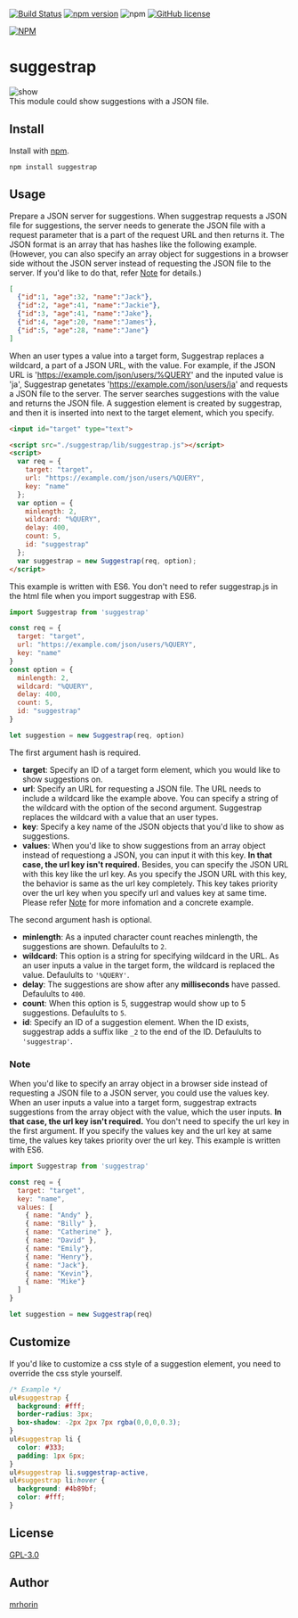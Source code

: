 [![Build Status](https://travis-ci.org/mrhorin/suggestrap.svg?branch=master)](https://travis-ci.org/mrhorin/suggestrap)
[![npm version](https://badge.fury.io/js/suggestrap.svg)](https://badge.fury.io/js/suggestrap)
![npm](https://img.shields.io/npm/dt/suggestrap.svg)
[![GitHub license](https://img.shields.io/badge/license-GPLv3-blue.svg)](https://raw.githubusercontent.com/mrhorin/suggestrap/master/LICENSE)  

[![NPM](https://nodei.co/npm/suggestrap.png)](https://nodei.co/npm/suggestrap/)

# suggestrap
![show](https://user-images.githubusercontent.com/6502717/49056240-4c7db100-f23e-11e8-9a2e-863f59ad84a7.gif)  
This module could show suggestions with a JSON file.

## Install
Install with [npm](https://www.npmjs.com/).
```
npm install suggestrap
```

## Usage
Prepare a JSON server for suggestions. When suggestrap requests a JSON file for suggestions, the server needs to generate the JSON file with a request parameter that is a part of the request URL and then returns it. The JSON format is an array that has hashes like the following example. (However, you can also specify an array object for suggestions in a browser side without the JSON server instead of requesting the JSON file to the server. If you'd like to do that, refer [Note](#note) for details.)
```json
[
  {"id":1, "age":32, "name":"Jack"},
  {"id":2, "age":41, "name":"Jackie"},
  {"id":3, "age":41, "name":"Jake"},
  {"id":4, "age":20, "name":"James"},
  {"id":5, "age":28, "name":"Jane"}
]
```  
When an user types a value into a target form, Suggestrap replaces a wildcard, a part of a JSON URL, with the value. For example, if the JSON URL is 'https://example.com/json/users/%QUERY' and the inputed value is 'ja', Suggestrap genetates 'https://example.com/json/users/ja' and requests a JSON file to the server. The server searches suggestions with the value and returns the JSON file. A suggestion element is created by suggestrap, and then it is inserted into next to the target element, which you specify.
```html
<input id="target" type="text">

<script src="./suggestrap/lib/suggestrap.js"></script>
<script>
  var req = {
    target: "target",
    url: "https://example.com/json/users/%QUERY",
    key: "name"
  };
  var option = {
    minlength: 2,
    wildcard: "%QUERY",
    delay: 400,
    count: 5,
    id: "suggestrap"
  };
  var suggestrap = new Suggestrap(req, option);
</script>
```
This example is written with ES6. You don't need to refer suggestrap.js in the html file when you import suggestrap with ES6.
```javascript
import Suggestrap from 'suggestrap'

const req = {
  target: "target",
  url: "https://example.com/json/users/%QUERY",
  key: "name"
}
const option = {
  minlength: 2,
  wildcard: "%QUERY",
  delay: 400,
  count: 5,
  id: "suggestrap"
}

let suggestion = new Suggestrap(req, option)
```
The first argument hash is required.
- **target**: Specify an ID of a target form element, which you would like to show suggestions on.
- **url**: Specify an URL for requesting a JSON file. The URL needs to include a wildcard like the example above. You can specify a string of the wildcard with the option of the second argument. Suggestrap replaces the wildcard with a value that an user types.
- **key**: Specify a key name of the JSON objects that you'd like to show as suggestions.
- **values**: When you'd like to show suggestions from an array object instead of requestiong a JSON, you can input it with this key. **In that case, the url key isn't required.** Besides, you can specify the JSON URL with this key like the url key. As you specify the JSON URL with this key, the behavior is same as the url key completely. This key takes priority over the url key when you specify url and values key at same time. Please refer [Note](#note)  for more infomation and a concrete example.

The second argument hash is optional.
- **minlength**: As a inputed character count reaches minlength, the suggestions are shown. Defaulults to `2`.
- **wildcard**: This option is a string for specifying wildcard in the URL. As an user inputs a value in the target form, the wildcard is replaced the value. Defaulults to `'%QUERY'`.
- **delay**: The suggestions are show after any **milliseconds** have passed. Defaulults to `400`.
- **count**: When this option is 5, suggestrap would show up to 5 suggestions. Defaulults to `5`.
- **id**: Specify an ID of a suggestion element. When the ID exists, suggestrap adds a suffix like `_2` to the end of the ID. Defaulults to `'suggestrap'`.

### Note
When you'd like to specify an array object in a browser side instead of requesting a JSON file to a JSON server, you could use the values key. When an user inputs a value into a target form, suggestrap extracts suggestions from the array object with the value, which the user inputs. **In that case, the url key isn't required.** You don't need to specify the url key in the first argument. If you specify the values key and the url key at same time, the values key takes priority over the url key. This example is written with ES6.
```javascript
import Suggestrap from 'suggestrap'

const req = {
  target: "target",
  key: "name",
  values: [
    { name: "Andy" },
    { name: "Billy" },
    { name: "Catherine" },
    { name: "David" },
    { name: "Emily"},
    { name: "Henry"},
    { name: "Jack"},
    { name: "Kevin"},
    { name: "Mike"}
  ]
}

let suggestion = new Suggestrap(req)
```

## Customize
If you'd like to customize a css style of a suggestion element, you need to override the css style yourself.
```css
/* Example */
ul#suggestrap {
  background: #fff;
  border-radius: 3px;
  box-shadow: -2px 2px 7px rgba(0,0,0,0.3);
}
ul#suggestrap li {
  color: #333;
  padding: 1px 6px;
}
ul#suggestrap li.suggestrap-active,
ul#suggestrap li:hover {
  background: #4b89bf;
  color: #fff;
}
```

## License
[GPL-3.0](https://opensource.org/licenses/GPL-3.0)

## Author
[mrhorin](https://github.com/mrhorin)
